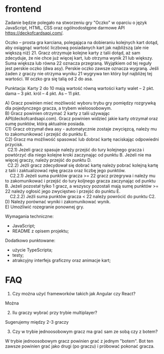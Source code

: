# frontend

Zadanie będzie polegało na stworzeniu gry "Oczko" w oparciu o język JavaScript, HTML, CSS oraz ogólnodostępne darmowe API https://deckofcardsapi.com/.

Oczko – prosta gra karciana, polegająca na dobieraniu kolejnych kart dotąd, aby osiągnąć wartość liczbową posiadanych kart jak najbliższą (ale nie większą niż) 21. 
Gracz otrzymuje kolejne karty z talii dotąd, aż sam zdecyduje, że nie chce już więcej kart, lub otrzyma wynik 21 lub większy. 
Suma większa lub równa 22 oznacza przegraną. Wyjątkiem od tej reguły jest perskie oczko (dwa asy). Perskie oczko zawsze oznacza wygraną. 
Jeśli żaden z graczy nie otrzyma wyniku 21 wygrywa ten który był najbliżej tej wartości. W oczko gra się talią od 2 do asa.

Punktacja:
Karty 2 do 10 mają wartość równą wartości karty
walet – 2 pkt.
dama – 3 pkt.
król – 4 pkt.
As – 11 pkt.

A) Gracz powinien mieć możliwość wyboru trybu gry pomiędzy rozgrywką dla pojedynczego gracza, a trybem wieloosobowym.\
B) Gracz powinien otrzymać 2 karty z talii używając API(deckofcardsapi.com). Gracz powinien widzieć jakie karty otrzymał oraz sumę punktów, którą aktualnie posiada.\
C1) Gracz otrzymał dwa asy - automatycznie zostaje zwycięzcą, należy mu to zakomunikować i przejść do punktu E.\
C2) Gracz ma możliwość spasować lub dobrać kartę naciskając odpowiedni przycisk.\
&nbsp;&nbsp;C2.1) Jeżeli gracz spasuje należy przejść do tury kolejnego gracza i powtórzyć dla niego kolejne kroki zaczynając od punktu B. Jeżeli nie ma więcej graczy, należy przejść do punktu D.\
&nbsp;&nbsp;C2.2) Jeżli gracz zdecydował się dobrać kartę należy pobrać kolejną kartę z talii i zaktualizować rękę gracza oraz liczbę jego punktów.\
&nbsp;&nbsp;&nbsp;&nbsp;C2.2.1) Jeżeli suma punktów gracza >= 22 gracz przegrywa i należy mu to zakomunikować i przejść do tury koljnego gracza zaczynając od punktu B. Jeżeli pozostał tylko 1 gracz, a wszyscy pozostali mają sumę punktów >= 22 należy ogłosić jego zwycięstwo i przejść do punktu E.\
&nbsp;&nbsp;&nbsp;&nbsp;C2.2.2) Jeżli suma punktów gracza < 22 należy powrócić do punktu C2.\
D) Należy porównać wyniki i zakomunikować wynik.\
E) Umożliwić rozegranie ponownej gry.

Wymagania techniczne:
- JavaScript;
- README z opisem projektu;

Dodatkowo punktowane:
- użycie TypeScripta;
- testy;
- atrakcyjny interfejs graficzny oraz animacje kart;

# FAQ


1. Czy można użyć frameworków takich jak Angular czy React?

Można


2. Ilu graczy wybrać przy trybie multiplayer?

Sugerujemy między 2-3 graczy

3. Czy w trybie jednoosobowym gracz ma grać sam ze sobą czy z botem?

W trybie jednoosobowym gracz powinien grać z jednym "botem". Bot ten zawsze powinien grać jako drugi (po graczu) i próbować pokonać gracza.